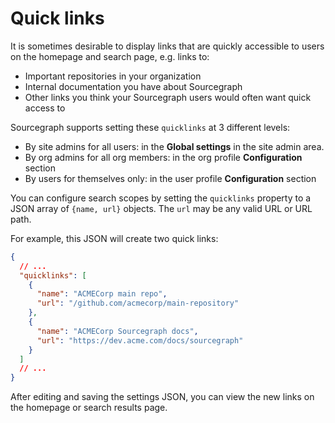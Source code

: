 # Quick links

It is sometimes desirable to display links that are quickly accessible to users on the homepage and search page, e.g. links to:

- Important repositories in your organization
- Internal documentation you have about Sourcegraph
- Other links you think your Sourcegraph users would often want quick access to

Sourcegraph supports setting these `quicklinks` at 3 different levels:

- By site admins for all users: in the **Global settings** in the site admin area.
- By org admins for all org members: in the org profile **Configuration** section
- By users for themselves only: in the user profile **Configuration** section

You can configure search scopes by setting the `quicklinks` property to a JSON array of `{name, url}` objects. The `url` may be any valid URL or URL path.

For example, this JSON will create two quick links:

```json
{
  // ...
  "quicklinks": [
    {
      "name": "ACMECorp main repo",
      "url": "/github.com/acmecorp/main-repository"
    },
    {
      "name": "ACMECorp Sourcegraph docs",
      "url": "https://dev.acme.com/docs/sourcegraph"
    }
  ]
  // ...
}
```

After editing and saving the settings JSON, you can view the new links on the homepage or search results page.
